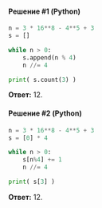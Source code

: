 #### Решение #1 (Python)
```python
n = 3 * 16**8 - 4**5 + 3
s = []

while n > 0:
	s.append(n % 4)
	n //= 4

print( s.count(3) )
```
**Ответ:** 12.

#### Решение #2 (Python)
```python
n = 3 * 16**8 - 4**5 + 3
s = [0] * 4

while n > 0:
	s[n%4] += 1
	n //= 4

print( s[3] )
```
**Ответ:** 12.
